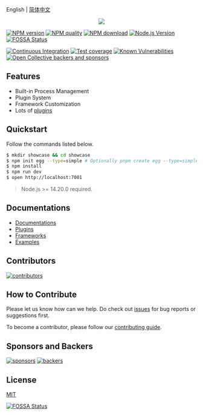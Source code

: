 English | [简体中文](./README.zh-CN.md)

<div style="text-align:center">
	<img src="site/public/assets/egg-banner.png" />
</div>

[![NPM version](https://img.shields.io/npm/v/egg.svg?style=flat-square)](https://npmjs.org/package/egg)
[![NPM quality](http://npm.packagequality.com/shield/egg.svg?style=flat-square)](http://packagequality.com/#?package=egg)
[![NPM download](https://img.shields.io/npm/dm/egg.svg?style=flat-square)](https://npmjs.org/package/egg)
[![Node.js Version](https://img.shields.io/node/v/egg.svg?style=flat)](https://nodejs.org/en/download/)
[![FOSSA Status](https://app.fossa.com/api/projects/git%2Bgithub.com%2Feggjs%2Fegg.svg?type=shield)](https://app.fossa.com/projects/git%2Bgithub.com%2Feggjs%2Fegg?ref=badge_shield)

[![Continuous Integration](https://github.com/eggjs/egg/actions/workflows/nodejs.yml/badge.svg)](https://github.com/eggjs/egg/actions?query=branch%3Amaster)
[![Test coverage](https://img.shields.io/codecov/c/github/eggjs/egg.svg?style=flat-square)](https://codecov.io/gh/eggjs/egg)
[![Known Vulnerabilities](https://snyk.io/test/npm/egg/badge.svg?style=flat-square)](https://snyk.io/test/npm/egg)
[![Open Collective backers and sponsors](https://img.shields.io/opencollective/all/eggjs?style=flat-square)](https://opencollective.com/eggjs)

## Features

- Built-in Process Management
- Plugin System
- Framework Customization
- Lots of [plugins](https://github.com/search?q=topic%3Aegg-plugin&type=Repositories)

## Quickstart

Follow the commands listed below.

```bash
$ mkdir showcase && cd showcase
$ npm init egg --type=simple # Optionally pnpm create egg --type=simple
$ npm install
$ npm run dev
$ open http://localhost:7001
```

> Node.js >= 14.20.0 required.

## Documentations

- [Documentations](https://eggjs.org/en/index.html)
- [Plugins](https://github.com/search?q=topic%3Aegg-plugin&type=Repositories)
- [Frameworks](https://github.com/search?q=topic%3Aegg-framework&type=Repositories)
- [Examples](https://github.com/eggjs/examples)

## Contributors

[![contributors](https://contrib.rocks/image?repo=eggjs/egg&max=240&columns=26)](https://github.com/eggjs/egg/graphs/contributors)

## How to Contribute

Please let us know how can we help. Do check out [issues](https://github.com/eggjs/egg/issues) for bug reports or suggestions first.

To become a contributor, please follow our [contributing guide](CONTRIBUTING.md).

## Sponsors and Backers

[![sponsors](https://opencollective.com/eggjs/tiers/sponsors.svg?avatarHeight=48)](https://opencollective.com/eggjs#support)
[![backers](https://opencollective.com/eggjs/tiers/backers.svg?avatarHeight=48)](https://opencollective.com/eggjs#support)

## License

[MIT](LICENSE)

[![FOSSA Status](https://app.fossa.com/api/projects/git%2Bgithub.com%2Feggjs%2Fegg.svg?type=large)](https://app.fossa.com/projects/git%2Bgithub.com%2Feggjs%2Fegg?ref=badge_large)
